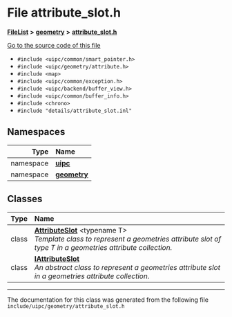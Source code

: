 

# File attribute\_slot.h



[**FileList**](files.md) **>** [**geometry**](dir_04894967a28d068f10a69f6e8a07a2cb.md) **>** [**attribute\_slot.h**](attribute__slot_8h.md)

[Go to the source code of this file](attribute__slot_8h_source.md)



* `#include <uipc/common/smart_pointer.h>`
* `#include <uipc/geometry/attribute.h>`
* `#include <map>`
* `#include <uipc/common/exception.h>`
* `#include <uipc/backend/buffer_view.h>`
* `#include <uipc/common/buffer_info.h>`
* `#include <chrono>`
* `#include "details/attribute_slot.inl"`













## Namespaces

| Type | Name |
| ---: | :--- |
| namespace | [**uipc**](namespaceuipc.md) <br> |
| namespace | [**geometry**](namespaceuipc_1_1geometry.md) <br> |


## Classes

| Type | Name |
| ---: | :--- |
| class | [**AttributeSlot**](classuipc_1_1geometry_1_1_attribute_slot.md) &lt;typename T&gt;<br>_Template class to represent a geometries attribute slot of type T in a geometries attribute collection._  |
| class | [**IAttributeSlot**](classuipc_1_1geometry_1_1_i_attribute_slot.md) <br>_An abstract class to represent a geometries attribute slot in a geometries attribute collection._  |



















































------------------------------
The documentation for this class was generated from the following file `include/uipc/geometry/attribute_slot.h`

